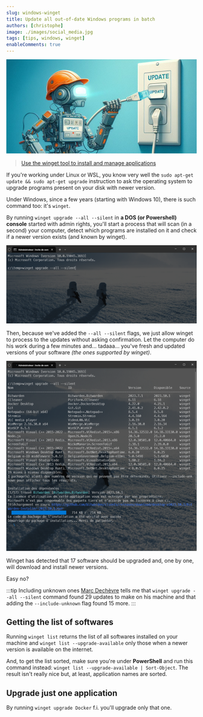 ```yaml
---
slug: windows-winget
title: Update all out-of-date Windows programs in batch
authors: [christophe]
image: ./images/social_media.jpg
tags: [tips, windows, winget]
enableComments: true
---
```

![Update all out-of-date Windows programs in batch](./images/header.jpg)

> [Use the winget tool to install and manage applications](https://learn.microsoft.com/en-us/windows/package-manager/winget/)

If you're working under Linux or WSL, you know very well the `sudo apt-get update && sudo apt-get upgrade` instruction to ask the operating system to upgrade programs present on your disk with newer version.

Under Windows, since a few years (starting with Windows 10), there is such command too: it's `winget`.

<!-- truncate -->

By running `winget upgrade --all --silent` in **a DOS (or Powershell) console** started with admin rights, you'll start a process that will scan (in a second) your computer, detect which programs are installed on it and check if a newer version exists (and known by winget).

![Starting winget](./images/start-winget.png)

Then, because we've added the `--all --silent` flags, we just allow winget to process to the updates without asking confirmation. Let the computer do his work during a few minutes and... tadaaa... you've fresh and updated versions of your software *(the ones supported by winget)*.

![Running winget](./images/running-winget.png)

Winget has detected that 17 software should be upgraded and, one by one, will download and install newer versions.

Easy no?

:::tip Including unknown ones
[Marc Dechèvre](https://www.woluweb.be/) tells me that `winget upgrade --all --silent` command found 29 updates to make on his machine and that adding the `--include-unknown` flag found 15 more.
:::

## Getting the list of softwares

Running `winget list` returns the list of all softwares installed on your machine and `winget list --upgrade-available` only those when a newer version is available on the internet.

And, to get the list sorted, make sure you're under **PowerShell** and run this command instead: `winget list --upgrade-available | Sort-Object`. The result isn't really nice but, at least, application names are sorted.

## Upgrade just one application

By running `winget upgrade Docker` f.i. you'll upgrade only that one.
